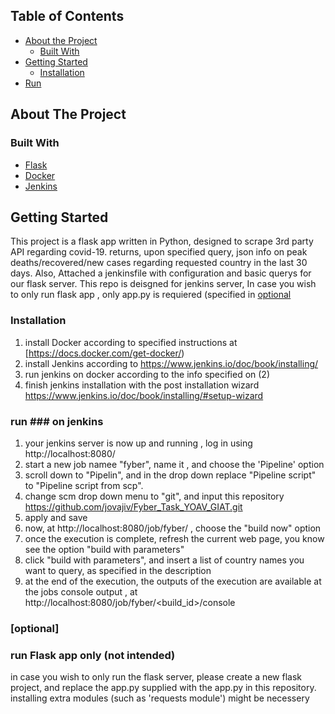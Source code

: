 
<!-- TABLE OF CONTENTS -->
## Table of Contents

* [About the Project](#about-the-project)
  * [Built With](#built-with)
* [Getting Started](#getting-started)
  * [Installation](#installation)
* [Run](#run)


<!-- ABOUT THE PROJECT -->
## About The Project



### Built With
* [Flask](https://flask.palletsprojects.com)
* [Docker](https://www.docker.com)
* [Jenkins](https://www.jenkins.io)


## Getting Started
 This project is a flask app written in Python, designed to scrape 3rd party API regarding covid-19.
 returns, upon specified query, json info on peak deaths/recovered/new cases regarding requested country in the last 30 days.
 Also, Attached a jenkinsfile with configuration and basic querys for our flask server.
 This repo is deisgned for jenkins server, In case you wish to only run flask app , only app.py is requiered (specified in [optional](#[optional])

### Installation

1. install Docker according to specified instructions at  [https://docs.docker.com/get-docker/)
2. install Jenkins according to https://www.jenkins.io/doc/book/installing/
3. run jenkins on docker according to the info specified on (2)
4. finish jenkins installation with the post installation wizard https://www.jenkins.io/doc/book/installing/#setup-wizard



### run ### on jenkins
1. your jenkins server is now up and running , log in using http://localhost:8080/
2. start a new job namee "fyber", name it , and choose the 'Pipeline' option
3. scroll down to "Pipelin", and in the drop down replace "Pipeline script" to "Pipeline script from scp".
4. change scm drop down menu to "git", and input this repository https://github.com/jovajiv/Fyber_Task_YOAV_GIAT.git 
5. apply and save
6. now, at http://localhost:8080/job/fyber/ , choose the "build now" option
7. once the execution is complete, refresh the current web page, you know see the option "build with parameters"
8. click "build with parameters", and insert a list of country names you want to query, as specified in the description
9. at the end of the execution, the outputs of the execution are available at the jobs console output , at http://localhost:8080/job/fyber/<build_id>/console


### [optional]
 ### run Flask app only (not intended)
in case you wish to only run the flask server, please create a new flask project,
and replace the app.py supplied with the app.py in this repository.
installing extra modules (such as 'requests module') might be necessery

